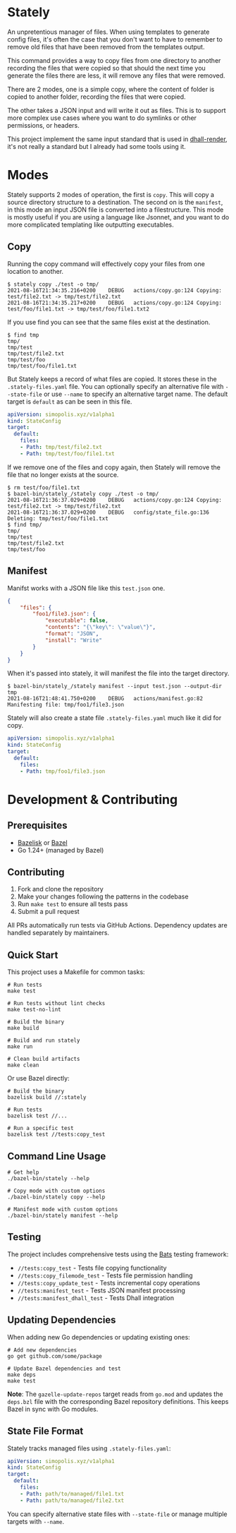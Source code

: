 # Stately

An unpretentious manager of files. When using templates to generate
config files, it's often the case that you don't want to have to
remember to remove old files that have been removed from the templates
output.

This command provides a way to copy files from one directory to
another recording the files that were copied so that should the next
time you generate the files there are less, it will remove any files
that were removed.

There are 2 modes, one is a simple copy, where the content of folder
is copied to another folder, recording the files that were copied.

The other takes a JSON input and will write it out as files.  This is
to support more complex use cases where you want to do symlinks or
other permissions, or headers.

This project implement the same input standard that is used in
[dhall-render](https://github.com/timbertson/dhall-render), it's not
really a standard but I already had some tools using it.

# Modes

Stately supports 2 modes of operation, the first is `copy`.  This will
copy a source directory structure to a destination.  The second on is
the `manifest`, in this mode an input JSON file is converted into a
filestructure.  This mode is mostly useful if you are using a language
like Jsonnet, and you want to do more complicated templating like
outputting executables.

## Copy

Running the copy command will effectively copy your files from one
location to another.

``` shell
$ stately copy ./test -o tmp/
2021-08-16T21:34:35.216+0200	DEBUG	actions/copy.go:124	Copying: test/file2.txt -> tmp/test/file2.txt
2021-08-16T21:34:35.217+0200	DEBUG	actions/copy.go:124	Copying: test/foo/file1.txt -> tmp/test/foo/file1.txt2
```

If you use find you can see that the same files exist at the destination.

``` shell
$ find tmp
tmp/
tmp/test
tmp/test/file2.txt
tmp/test/foo
tmp/test/foo/file1.txt
```

But Stately keeps a record of what files are copied. It stores these
in the `.stately-files.yaml` file. You can optionally specify an
alternative file with `--state-file` or use `--name` to specify an
alternative target name.  The default target is `default` as can be
seen in this file.

``` yaml
apiVersion: simopolis.xyz/v1alpha1
kind: StateConfig
target:
  default:
    files:
    - Path: tmp/test/file2.txt
    - Path: tmp/test/foo/file1.txt
```

If we remove one of the files and copy again, then Stately will remove
the file that no longer exists at the source.

``` shell
$ rm test/foo/file1.txt
$ bazel-bin/stately_/stately copy ./test -o tmp/
2021-08-16T21:36:37.029+0200	DEBUG	actions/copy.go:124	Copying: test/file2.txt -> tmp/test/file2.txt
2021-08-16T21:36:37.029+0200	DEBUG	config/state_file.go:136	Deleting: tmp/test/foo/file1.txt
$ find tmp/
tmp/
tmp/test
tmp/test/file2.txt
tmp/test/foo
```

## Manifest

Manifst works with a JSON file like this `test.json` one.

``` json
{
    "files": {
        "foo1/file3.json": {
            "executable": false,
            "contents": "{\"key\": \"value\"}",
            "format": "JSON",
            "install": "Write"
        }
    }
}
```

When it's passed into stately, it will manifest the file into the target directory.

``` shell
$ bazel-bin/stately_/stately manifest --input test.json --output-dir tmp
2021-08-16T21:48:41.750+0200	DEBUG	actions/manifest.go:82	Manifesting file: tmp/foo1/file3.json
```

Stately will also create a state file `.stately-files.yaml` much like it did for copy.

``` yaml
apiVersion: simopolis.xyz/v1alpha1
kind: StateConfig
target:
  default:
    files:
    - Path: tmp/foo1/file3.json
```

# Development & Contributing

## Prerequisites

- [Bazelisk](https://github.com/bazelbuild/bazelisk) or [Bazel](https://bazel.build/)
- Go 1.24+ (managed by Bazel)

## Contributing

1. Fork and clone the repository
2. Make your changes following the patterns in the codebase
3. Run `make test` to ensure all tests pass
4. Submit a pull request

All PRs automatically run tests via GitHub Actions. Dependency updates are handled separately by maintainers.

## Quick Start

This project uses a Makefile for common tasks:

```shell
# Run tests
make test

# Run tests without lint checks
make test-no-lint  

# Build the binary
make build

# Build and run stately
make run

# Clean build artifacts
make clean
```

Or use Bazel directly:

```shell
# Build the binary
bazelisk build //:stately

# Run tests
bazelisk test //...

# Run a specific test
bazelisk test //tests:copy_test
```

## Command Line Usage

```shell
# Get help
./bazel-bin/stately --help

# Copy mode with custom options
./bazel-bin/stately copy --help

# Manifest mode with custom options  
./bazel-bin/stately manifest --help
```

## Testing

The project includes comprehensive tests using the [Bats](https://github.com/bats-core/bats-core) testing framework:

- `//tests:copy_test` - Tests file copying functionality
- `//tests:copy_filemode_test` - Tests file permission handling
- `//tests:copy_update_test` - Tests incremental copy operations
- `//tests:manifest_test` - Tests JSON manifest processing
- `//tests:manifest_dhall_test` - Tests Dhall integration

## Updating Dependencies

When adding new Go dependencies or updating existing ones:

```shell
# Add new dependencies
go get github.com/some/package

# Update Bazel dependencies and test
make deps
make test
```

**Note**: The `gazelle-update-repos` target reads from `go.mod` and updates the `deps.bzl` file with the corresponding Bazel repository definitions. This keeps Bazel in sync with Go modules.

## State File Format

Stately tracks managed files using `.stately-files.yaml`:

```yaml
apiVersion: simopolis.xyz/v1alpha1
kind: StateConfig
target:
  default:
    files:
    - Path: path/to/managed/file1.txt
    - Path: path/to/managed/file2.txt
```

You can specify alternative state files with `--state-file` or manage multiple targets with `--name`.
